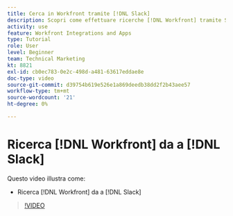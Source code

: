 ```yaml
---
title: Cerca in Workfront tramite [!DNL Slack]
description: Scopri come effettuare ricerche [!DNL Workfront] tramite Slack
activity: use
feature: Workfront Integrations and Apps
type: Tutorial
role: User
level: Beginner
team: Technical Marketing
kt: 8821
exl-id: cb0ec783-0e2c-498d-a481-63617eddae8e
doc-type: video
source-git-commit: d39754b619e526e1a869deedb38dd2f2b43aee57
workflow-type: tm+mt
source-wordcount: '21'
ht-degree: 0%

---
```


# Ricerca [!DNL Workfront] da a [!DNL Slack]

Questo video illustra come:

* Ricerca [!DNL Workfront] da a [!DNL Slack]

>[!VIDEO](https://video.tv.adobe.com/v/335121/?quality=12)
